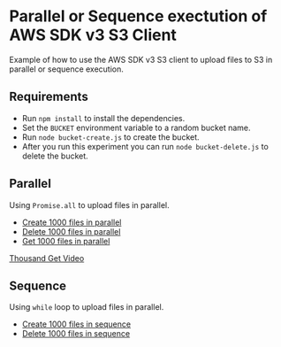 # Parallel or Sequence exectution of AWS SDK v3 S3 Client

Example of how to use the AWS SDK v3 S3 client to upload files to S3 in parallel or sequence execution.

## Requirements

-   Run `npm install` to install the dependencies.
-   Set the `BUCKET` environment variable to a random bucket name.
-   Run `node bucket-create.js` to create the bucket.
-   After you run this experiment you can run `node bucket-delete.js` to delete the bucket.

## Parallel

Using `Promise.all` to upload files in parallel.

-   [Create 1000 files in parallel](./thousand-files-create-promise-all.js)
-   [Delete 1000 files in parallel](./thousand-files-delete-promise-all.js)
-   [Get 1000 files in parallel](./thousand-files-get-promise-all.js)

[Thousand Get Video](https://user-images.githubusercontent.com/829902/226739543-d7647c45-6894-4ff9-abe0-76d2b3d9e1eb.webm)

## Sequence

Using `while` loop to upload files in parallel.

-   [Create 1000 files in sequence](./thousand-files-create-while-loop.js)
-   [Delete 1000 files in sequence](./thousand-files-delete-while-loop.js)
